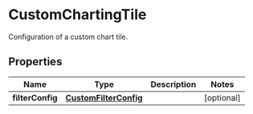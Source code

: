 

# CustomChartingTile

Configuration of a custom chart tile.

## Properties

| Name | Type | Description | Notes |
|------------ | ------------- | ------------- | -------------|
|**filterConfig** | [**CustomFilterConfig**](CustomFilterConfig.md) |  |  [optional] |



